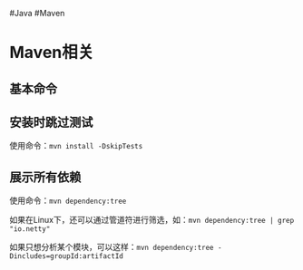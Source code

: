 #Java #Maven

# Maven相关

## 基本命令



## 安装时跳过测试
使用命令：`mvn install -DskipTests` 

## 展示所有依赖

使用命令：`mvn dependency:tree`

如果在Linux下，还可以通过管道符进行筛选，如：`mvn dependency:tree | grep "io.netty"`

如果只想分析某个模块，可以这样：`mvn dependency:tree -Dincludes=groupId:artifactId`